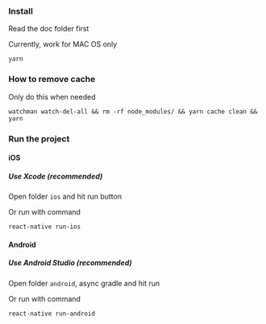 ### Install
Read the doc folder first 

Currently, work for MAC OS only

    yarn


### How to remove cache
Only do this when needed

    watchman watch-del-all && rm -rf node_modules/ && yarn cache clean && yarn


### Run the project

#### iOS

##### Use Xcode (recommended)

Open folder `ios` and hit run button

Or run with command

    react-native run-ios

#### Android

##### Use Android Studio (recommended)

Open folder `android`, async gradle and hit run

Or run with command

    react-native run-android
